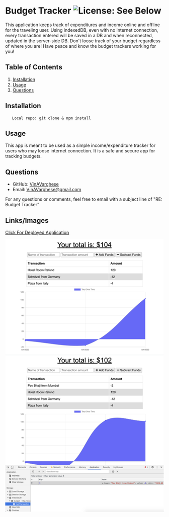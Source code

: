 # Budget Tracker ![License: See Below](https://img.shields.io/badge/license-other-orange.svg)
  This application keeps track of expenditures and income online and offline for the traveling user. Using indexedDB, even with no internet connection, every transaction entered will be saved in a DB and when reconnected, updated in the server-side DB. Don't loose track of your budget regardless of where you are! Have peace and know the budget trackers working for you!
  ## Table of Contents
  1. [Installation](#Installation)
  2. [Usage](#Usage)
  3. [Questions](#Questions)
  ## Installation
       Local repo: git clone & npm install 
  ## Usage
  This app is meant to be used as a simple income/expenditure tracker for users who may loose internet connection. It is a safe and secure app for tracking budgets.
  ## Questions

  * GitHub: [VinAVarghese](https://github.com/VinAVarghese)
  * Email: [VinAVarghese@gmail.com](mailto:VinAVarghese@gmail.com)
  
  For any questions or comments, feel free to email with a subject line of "RE: Budget Tracker"
  ## Links/Images
  [Click For Deployed Application](https://vav-budget-tracker.herokuapp.com/)

  ![Screenshot](./public/images/screenshot.png)
  ![Screenshot](./public/images/screenshot2.png)
